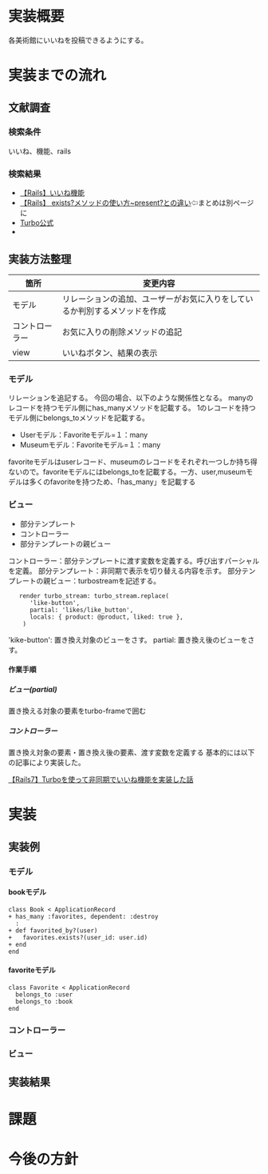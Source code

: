 # 実装概要
各美術館にいいねを投稿できるようにする。

# 実装までの流れ
## 文献調査
### 検索条件
いいね、機能、rails

### 検索結果
- [【Rails】いいね機能](https://zenn.dev/ganmo3/articles/c071ba9aecaa51)
- [【Rails】 exists?メソッドの使い方~present?との違い](https://pikawaka.com/rails/exists)⇦まとめは別ページに
- [Turbo公式](https://turbo.hotwired.dev/handbook/frames)
- []()


## 実装方法整理

|箇所|変更内容|
|--|--|
|モデル|リレーションの追加、ユーザーがお気に入りをしているか判別するメソッドを作成|
|コントローラー|お気に入りの削除メソッドの追記|
|view|いいねボタン、結果の表示|

### モデル
リレーションを追記する。
今回の場合、以下のような関係性となる。
manyのレコードを持つモデル側にhas_manyメソッドを記載する。
1のレコードを持つモデル側にbelongs_toメソッドを記載する。

- Userモデル：Favoriteモデル=１：many
- Museumモデル：Favoriteモデル=１：many

favoriteモデルはuserレコード、museumのレコードをそれぞれ一つしか持ち得ないので。favoriteモデルにはbelongs_toを記載する。一方、user,museumモデルは多くのfavoriteを持つため、「has_many」を記載する

### ビュー
- 部分テンプレート
- コントローラー
- 部分テンプレートの親ビュー


コントローラー：部分テンプレートに渡す変数を定義する。呼び出すパーシャルを定義。
部分テンプレート：非同期で表示を切り替える内容を示す。
部分テンプレートの親ビュー：turbostreamを記述する。

```
   render turbo_stream: turbo_stream.replace(
      'like-button',
      partial: 'likes/like_button',
      locals: { product: @product, liked: true },
    )
```
'kike-button': 置き換え対象のビューをさす。
partial: 置き換え後のビューをさす。

#### 作業手順
##### ビュー(partial)
置き換える対象の要素をturbo-frameで囲む

##### コントローラー
置き換え対象の要素・置き換え後の要素、渡す変数を定義する
基本的には以下の記事により実装した。

[【Rails7】Turboを使って非同期でいいね機能を実装した話](https://zenn.dev/monaka0309/articles/2b8781d7ca4d9d)

# 実装
## 実装例
### モデル
#### bookモデル
```
class Book < ApplicationRecord
+ has_many :favorites, dependent: :destroy
  :
+ def favorited_by?(user)
+   favorites.exists?(user_id: user.id)
+ end
end
```


#### favoriteモデル
```
class Favorite < ApplicationRecord
  belongs_to :user
  belongs_to :book
end
```

### コントローラー
### ビュー




## 実装結果

# 課題

# 今後の方針
